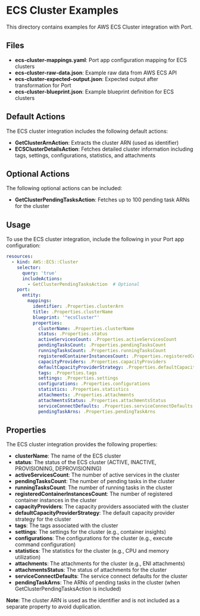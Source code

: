# ECS Cluster Examples

This directory contains examples for AWS ECS Cluster integration with Port.

## Files

- **ecs-cluster-mappings.yaml**: Port app configuration mapping for ECS clusters
- **ecs-cluster-raw-data.json**: Example raw data from AWS ECS API
- **ecs-cluster-expected-output.json**: Expected output after transformation for Port
- **ecs-cluster-blueprint.json**: Example blueprint definition for ECS clusters

## Default Actions

The ECS cluster integration includes the following default actions:

- **GetClusterArnAction**: Extracts the cluster ARN (used as identifier)
- **ECSClusterDetailsAction**: Fetches detailed cluster information including tags, settings, configurations, statistics, and attachments

## Optional Actions

The following optional actions can be included:

- **GetClusterPendingTasksAction**: Fetches up to 100 pending task ARNs for the cluster

## Usage

To use the ECS cluster integration, include the following in your Port app configuration:

```yaml
resources:
  - kind: AWS::ECS::Cluster
    selector:
      query: 'true'
      includeActions:
        - GetClusterPendingTasksAction  # Optional
    port:
      entity:
        mappings:
          identifier: .Properties.clusterArn
          title: .Properties.clusterName
          blueprint: '"ecsCluster"'
          properties:
            clusterName: .Properties.clusterName
            status: .Properties.status
            activeServicesCount: .Properties.activeServicesCount
            pendingTasksCount: .Properties.pendingTasksCount
            runningTasksCount: .Properties.runningTasksCount
            registeredContainerInstancesCount: .Properties.registeredContainerInstancesCount
            capacityProviders: .Properties.capacityProviders
            defaultCapacityProviderStrategy: .Properties.defaultCapacityProviderStrategy
            tags: .Properties.tags
            settings: .Properties.settings
            configurations: .Properties.configurations
            statistics: .Properties.statistics
            attachments: .Properties.attachments
            attachmentsStatus: .Properties.attachmentsStatus
            serviceConnectDefaults: .Properties.serviceConnectDefaults
            pendingTaskArns: .Properties.pendingTaskArns
```

## Properties

The ECS cluster integration provides the following properties:

- **clusterName**: The name of the ECS cluster
- **status**: The status of the ECS cluster (ACTIVE, INACTIVE, PROVISIONING, DEPROVISIONING)
- **activeServicesCount**: The number of active services in the cluster
- **pendingTasksCount**: The number of pending tasks in the cluster
- **runningTasksCount**: The number of running tasks in the cluster
- **registeredContainerInstancesCount**: The number of registered container instances in the cluster
- **capacityProviders**: The capacity providers associated with the cluster
- **defaultCapacityProviderStrategy**: The default capacity provider strategy for the cluster
- **tags**: The tags associated with the cluster
- **settings**: The settings for the cluster (e.g., container insights)
- **configurations**: The configurations for the cluster (e.g., execute command configuration)
- **statistics**: The statistics for the cluster (e.g., CPU and memory utilization)
- **attachments**: The attachments for the cluster (e.g., ENI attachments)
- **attachmentsStatus**: The status of attachments for the cluster
- **serviceConnectDefaults**: The service connect defaults for the cluster
- **pendingTaskArns**: The ARNs of pending tasks in the cluster (when GetClusterPendingTasksAction is included)

**Note**: The cluster ARN is used as the identifier and is not included as a separate property to avoid duplication.
